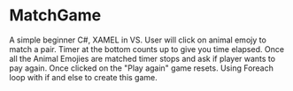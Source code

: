 # MatchGame
A simple beginner C#, XAMEL in VS.
User will click on animal emojy to match a pair.
Timer at the bottom counts up to give you time elapsed.
Once all the Animal Emojies are matched timer stops and 
ask if player wants to pay again. Once clicked on the "Play again" game resets.
Using Foreach loop with if and else to create this game.
